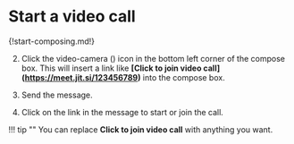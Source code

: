 # Start a video call

{!start-composing.md!}

2. Click the video-camera (<i class="fa fa-video-camera"></i>) icon in the
bottom left corner of the compose box. This will insert a link like
**[Click to join video call]\(https://meet.jit.si/123456789)** into the
compose box.

4. Send the message.

5. Click on the link in the message to start or join the call.

!!! tip ""
    You can replace **Click to join video call** with anything you want.
